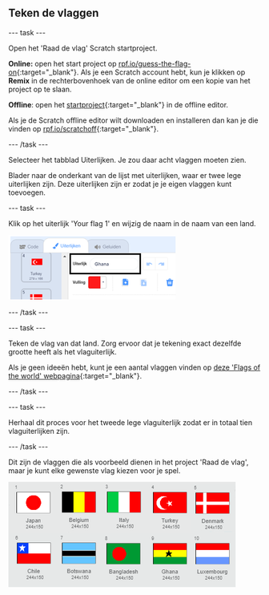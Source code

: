 ## Teken de vlaggen

--- task ---

Open het 'Raad de vlag' Scratch startproject.

**Online:** open het start project op [rpf.io/guess-the-flag-on](http://rpf.io/guess-the-flag-on){:target="_blank"}. Als je een Scratch account hebt, kun je klikken op **Remix** in de rechterbovenhoek van de online editor om een kopie van het project op te slaan.

**Offline**: open het [startproject](http://rpf.io/p/nl-NL/guess-the-flag-go){:target="_blank"} in de offline editor.

Als je de Scratch offline editor wilt downloaden en installeren dan kan je die vinden op [rpf.io/scratchoff](http://rpf.io/scratchoff){:target="_blank"}.

--- /task ---

Selecteer het tabblad Uiterlijken. Je zou daar acht vlaggen moeten zien.

Blader naar de onderkant van de lijst met uiterlijken, waar er twee lege uiterlijken zijn. Deze uiterlijken zijn er zodat je je eigen vlaggen kunt toevoegen.

--- task ---

Klik op het uiterlijk 'Your flag 1' en wijzig de naam in de naam van een land.

![Hernoem uiterlijk](images/rename-costume.png)

--- /task ---

--- task ---

Teken de vlag van dat land. Zorg ervoor dat je tekening exact dezelfde grootte heeft als het vlaguiterlijk.

Als je geen ideeën hebt, kunt je een aantal vlaggen vinden op [deze 'Flags of the world' webpagina](https://www.countries-ofthe-world.com/flags-of-the-world.html){:target="_blank"}.

--- /task ---

--- task ---

Herhaal dit proces voor het tweede lege vlaguiterlijk zodat er in totaal tien vlaguiterlijken zijn.

--- /task ---

Dit zijn de vlaggen die als voorbeeld dienen in het project 'Raad de vlag', maar je kunt elke gewenste vlag kiezen voor je spel.

![Alle vlaguiterlijken](images/all-costumes.png)